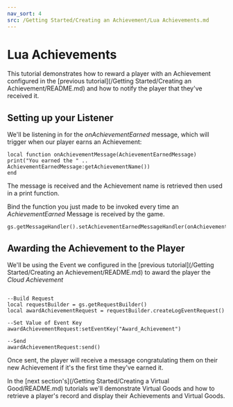 ```yaml
---
nav_sort: 4
src: /Getting Started/Creating an Achievement/Lua Achievements.md
---
```


# Lua Achievements

This tutorial demonstrates how to reward a player with an Achievement configured in the [previous tutorial](/Getting Started/Creating an Achievement/README.md) and how to notify the player that they've received it.

## Setting up your Listener

We'll be listening in for the *onAchievementEarned* message, which will trigger when our player earns an Achievement:

```
local function onAchievementMessage(AchievementEarnedMessage)
print("You earned the " .. AchievementEarnedMessage:getAchievementName())
end

```

The message is received and the Achievement name is retrieved then used in a print function.

Bind the function you just made to be invoked every time an *AchievementEarned* Message is received by the game.

```
gs.getMessageHandler().setAchievementEarnedMessageHandler(onAchievementMessage)

```

## Awarding the Achievement to the Player

We'll be using the Event we configured in the [previous tutorial](/Getting Started/Creating an Achievement/README.md) to award the player the *Cloud Achievement*

```

--Build Request
local requestBuilder = gs.getRequestBuilder()
local awardAchievementRequest = requestBuilder.createLogEventRequest()

--Set Value of Event Key
awardAchievementRequest:setEventKey("Award_Achievement")

--Send
awardAchievementRequest:send()

```
Once sent, the player will receive a message congratulating them on their new Achievement if it's the first time they've earned it.

In the [next section's](/Getting Started/Creating a Virtual Good/README.md) tutorials we'll demonstrate Virtual Goods and how to retrieve a player's record and display their Achievements and Virtual Goods.  
